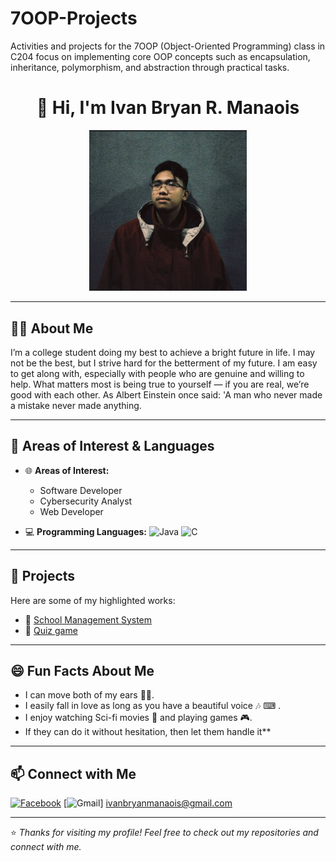 # 7OOP-Projects
Activities and projects for the 7OOP (Object-Oriented Programming) class in C204 focus on implementing core OOP concepts such as encapsulation, inheritance, polymorphism, and abstraction through practical tasks.
<h1 align="center">👋 Hi, I'm Ivan Bryan R. Manaois </h1>
<p align="center">
  <img src="https://github.com/Manaois-cers/7OOP-Projects/blob/103335dc77a991d3c4845f5435e01e9cd6163650/Screenshot%202025-08-28%20135320.png" alt="banner" width="50%"/>
</p>

---

## 🧑‍💻 About Me
I’m a college student doing my best to achieve a bright future in life. I may not be the best, but I strive hard for the betterment of my future. I am easy to get along with, especially with people who are genuine and willing to help. What matters most is being true to yourself — if you are real, we’re good with each other. As Albert Einstein once said: 'A man who never made a mistake never made anything.  

---

## 🎯 Areas of Interest & Languages
- 🌐 **Areas of Interest:**
  - Software Developer  
  - Cybersecurity Analyst  
  - Web Developer  

- 💻 **Programming Languages:**
  ![Java](https://img.shields.io/badge/Java-orange?style=for-the-badge&logo=java)
  ![C](https://img.shields.io/badge/C-00599C?style=for-the-badge&logo=c&logoColor=white)

---

## 🚀 Projects
Here are some of my highlighted works:
- 🔗 [School Management System](https://github.com/Manaois-cers/7OOP-Projects/blob/aba00f757b14c18fd00307110f5e8898fad205ea/SchoolManagementSystems..java) 
- 🔗 [Quiz game](https://github.com/Manaois-cers/7OOP-Projects/blob/6560054dcec715b81e161b34fd71493856520e4c/Quiz%20game%20c%20langauge.txt)  

---

## 😄 Fun Facts About Me
- I can move both of my ears 👂🏻.  
- I easily fall in love as long as you have a beautiful voice 🎶 ⌨ .
- I enjoy watching Sci-fi movies 🧬 and playing games 🎮.  
- If they can do it without hesitation, then let them handle it**

---

## 📫 Connect with Me
[![Facebook](https://img.shields.io/badge/Facebook-1877f2?style=for-the-badge&logo=facebook&logoColor=white)](https://www.facebook.com/ivan.manaois.7)
[![Gmail](https://img.shields.io/badge/Gmail-D14836?style=for-the-badge&logo=gmail&logoColor=white)] ivanbryanmanaois@gmail.com


---

⭐️ *Thanks for visiting my profile! Feel free to check out my repositories and connect with me.*
